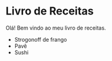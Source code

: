 # Livro de Receitas 

Olá! Bem vindo ao meu livro de receitas.

- Strogonoff de frango
- Pavê
- Sushi
